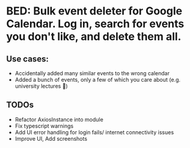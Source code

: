 # BED: Bulk event deleter for Google Calendar. Log in, search for events you don't like, and delete them all. 

## Use cases:
- Accidentally added many similar events to the wrong calendar
- Added a bunch of events, only a few of which you care about (e.g. university lectures :poop:)

## TODOs
- Refactor AxiosInstance into module
- Fix typescript warnings
- Add UI error handling for login fails/ internet connectivity issues
- Improve UI, Add screenshots
